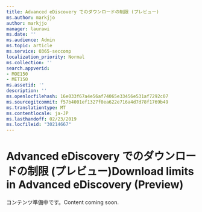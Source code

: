 ```yaml
---
title: Advanced eDiscovery でのダウンロードの制限 (プレビュー)
ms.author: markjjo
author: markjjo
manager: laurawi
ms.date: ''
ms.audience: Admin
ms.topic: article
ms.service: O365-seccomp
localization_priority: Normal
ms.collection: ''
search.appverid:
- MOE150
- MET150
ms.assetid: ''
description: ''
ms.openlocfilehash: 16e033f67a4e56af74065e33456e531af7292c07
ms.sourcegitcommit: f57b4001ef1327f0ea622e716a4d7d78f1769b49
ms.translationtype: MT
ms.contentlocale: ja-JP
ms.lasthandoff: 02/23/2019
ms.locfileid: "30214667"
---
```

# <a name="download-limits-in-advanced-ediscovery-preview"></a><span data-ttu-id="613ea-102">Advanced eDiscovery でのダウンロードの制限 (プレビュー)</span><span class="sxs-lookup"><span data-stu-id="613ea-102">Download limits in Advanced eDiscovery (Preview)</span></span>

<span data-ttu-id="613ea-103">コンテンツ準備中です。</span><span class="sxs-lookup"><span data-stu-id="613ea-103">Content coming soon.</span></span>
